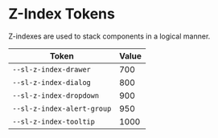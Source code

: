 # Z-Index Tokens

Z-indexes are used to stack components in a logical manner.

| Token                        | Value |
| ---------------------------- | ----- |
| `--sl-z-index-drawer`        | 700   |
| `--sl-z-index-dialog`        | 800   |
| `--sl-z-index-dropdown`      | 900   |
| `--sl-z-index-alert-group`   | 950   |
| `--sl-z-index-tooltip`       | 1000  |
